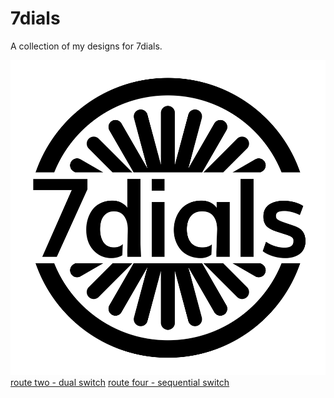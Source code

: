 # 7dials
A collection of my designs for 7dials.

![7dials logo](https://github.com/mcop/7dials/blob/main/7dials-2021-logo-Blk-Alpha.png)
[route two - dual switch](https://github.com/mcop/7dials/blob/main/route_two.md)
[route four - sequential switch](https://github.com/mcop/7dials/blob/main/route_four.md)
